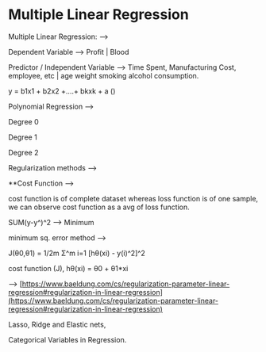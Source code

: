 # Multiple Linear Regression

Multiple Linear Regression: —> 

Dependent Variable —> Profit | Blood

Predictor / Independent Variable —> Time Spent, Manufacturing Cost, employee, etc | age weight smoking alcohol consumption.

y = b1x1 + b2x2 +.…+ bkxk + a  ()

Polynomial Regression —>

Degree 0

Degree 1

Degree 2

Regularization methods  —>

**Cost Function —>

cost function is of complete dataset whereas loss function is of one sample, we can observe cost function as a avg of loss function.

SUM(y-y^)^2 —> Minimum

minimum sq. error method —>

J(θ0,θ1) = 1/2m Σ^m i=1 [hθ(xi) - y(i)^2]^2

cost function (J),  hθ(xi) = θ0 + θ1*xi

—> [https://www.baeldung.com/cs/regularization-parameter-linear-regression#regularization-in-linear-regression](https://www.baeldung.com/cs/regularization-parameter-linear-regression#regularization-in-linear-regression)

Lasso, Ridge and Elastic nets, 

Categorical Variables in Regression.